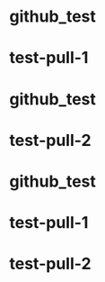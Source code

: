 # github_test
# test-pull-1
# github_test
# test-pull-2
# github_test
# test-pull-1
# test-pull-2
#
